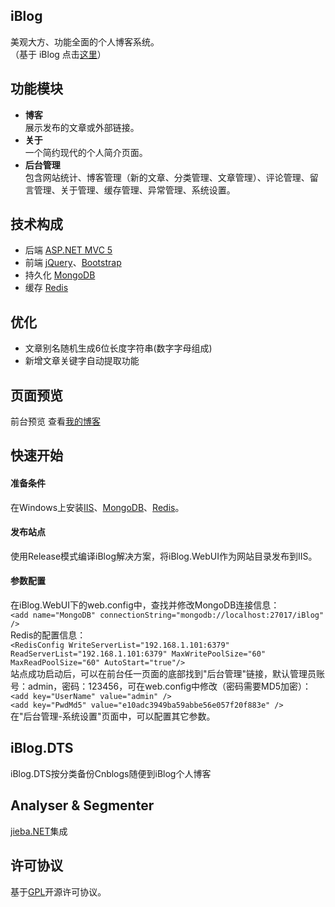 
## iBlog
美观大方、功能全面的个人博客系统。  
（基于 iBlog 点击[这里](https://github.com/eshengsky/iBlog/)）

## 功能模块
* **博客**  
展示发布的文章或外部链接。  
* **关于**  
一个简约现代的个人简介页面。
* **后台管理**  
包含网站统计、博客管理（新的文章、分类管理、文章管理）、评论管理、留言管理、关于管理、缓存管理、异常管理、系统设置。

## 技术构成
* 后端 [ASP.NET MVC 5](http://www.asp.net/mvc)
* 前端 [jQuery](http://jquery.com/)、[Bootstrap](http://getbootstrap.com/)
* 持久化 [MongoDB](https://www.mongodb.org/)
* 缓存 [Redis](http://redis.io/)

## 优化
* 文章别名随机生成6位长度字符串(数字字母组成)
* 新增文章关键字自动提取功能

## 页面预览
前台预览
查看[我的博客](http://chenzheng.me)


## 快速开始
#### 准备条件  
在Windows上安装[IIS](http://www.iis.net/)、[MongoDB](https://www.mongodb.org/)、[Redis](https://github.com/MSOpenTech/redis/releases)。
#### 发布站点
使用Release模式编译iBlog解决方案，将iBlog.WebUI作为网站目录发布到IIS。
#### 参数配置
在iBlog.WebUI下的web.config中，查找并修改MongoDB连接信息：  
`<add name="MongoDB" connectionString="mongodb://localhost:27017/iBlog" />`  
Redis的配置信息：  
`<RedisConfig WriteServerList="192.168.1.101:6379" ReadServerList="192.168.1.101:6379" MaxWritePoolSize="60" MaxReadPoolSize="60" AutoStart="true"/>`  
站点成功启动后，可以在前台任一页面的底部找到"后台管理"链接，默认管理员账号：admin，密码：123456，可在web.config中修改（密码需要MD5加密）：   
`<add key="UserName" value="admin" />`    
`<add key="PwdMd5" value="e10adc3949ba59abbe56e057f20f883e" />`  
在"后台管理-系统设置"页面中，可以配置其它参数。  


## iBlog.DTS
iBlog.DTS按分类备份Cnblogs随便到iBlog个人博客

## Analyser & Segmenter
[jieba.NET](https://github.com/anderscui/jieba.NET)集成

## 许可协议
基于[GPL](https://github.com/eshengsky/iBlog/blob/master/LICENSE)开源许可协议。

